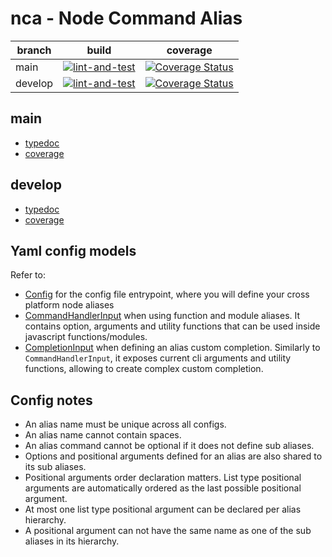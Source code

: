 # nca - Node Command Alias

| branch | build | coverage |
| --- | --- | --- |
| main | [![lint-and-test](https://github.com/gturi/nca/actions/workflows/lint-and-test.yml/badge.svg)](https://github.com/gturi/nca/actions/workflows/lint-and-test.yml) | [![Coverage Status](https://coveralls.io/repos/github/gturi/nca/badge.svg?branch=main)](https://coveralls.io/github/gturi/nca?branch=main) |
| develop | [![lint-and-test](https://github.com/gturi/nca/actions/workflows/lint-and-test.yml/badge.svg?branch=develop)](https://github.com/gturi/nca/actions/workflows/lint-and-test.yml) | [![Coverage Status](https://coveralls.io/repos/github/gturi/nca/badge.svg?branch=develop)](https://coveralls.io/github/gturi/nca?branch=develop) |


## main

- [typedoc](https://gturi.github.io/nca/main/docs/index.html)
- [coverage](https://gturi.github.io/nca/main/coverage/lcov-report/index.html)

## develop

- [typedoc](https://gturi.github.io/nca/develop/docs/index.html)
- [coverage](https://gturi.github.io/nca/develop/coverage/lcov-report/index.html)


## Yaml config models

Refer to:
- [Config](https://gturi.github.io/nca/main/docs/interfaces/api_config.Config.html) for the config file entrypoint, where you will define your cross platform node aliases
- [CommandHandlerInput](https://gturi.github.io/nca/main/docs/classes/input_command_handler_input.CommandHandlerInput.html) when using function and module aliases. It contains option, arguments and utility functions that can be used inside javascript functions/modules.
- [CompletionInput](https://gturi.github.io/nca/main/docs/classes/input_completion_input.CompletionInput.html) when defining an alias custom completion. Similarly to `CommandHandlerInput`, it exposes current cli arguments and utility functions, allowing to create complex custom completion.


## Config notes

- An alias name must be unique across all configs.
- An alias name cannot contain spaces.
- An alias command cannot be optional if it does not define sub aliases.
- Options and positional arguments defined for an alias are also shared to its sub aliases.
- Positional arguments order declaration matters. List type positional arguments are automatically ordered as the last possible positional argument.
- At most one list type positional argument can be declared per alias hierarchy.
- A positional argument can not have the same name as one of the sub aliases in its hierarchy.
